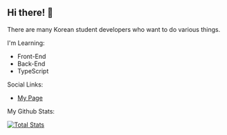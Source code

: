 ## Hi there! 👐
There are many Korean student developers who want to do various things.

I'm Learning:
- Front-End
- Back-End
- TypeScript

Social Links:
- [My Page](https://ejlkr.ml)

My Github Stats:

[![Total Stats](https://github-readme-stats.vercel.app/api?username=ejl-kr&show_icons=true&theme=dark)](https://github.com/ejl-kr)
